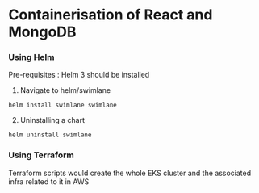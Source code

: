 # Containerisation of React and MongoDB

### Using Helm 

Pre-requisites : Helm 3 should be installed 

1) Navigate to helm/swimlane
```
helm install swimlane swimlane 
```
2) Uninstalling a chart
```
helm uninstall swimlane 
```

### Using Terraform

Terraform scripts would create the whole EKS cluster and the associated infra related to it in AWS
